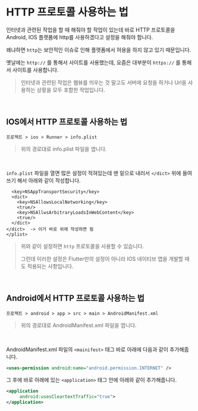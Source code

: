 # HTTP 프로토콜 사용하는 법

인터넷과 관련된 작업을 할 때 해줘야 할 작업이 있는데 바로 HTTP 프로토콜을 Android, IOS 플랫폼에 http를 사용하겠다고 설정을 해줘야 합니다.

왜냐하면 `http`는 보안적인 이슈로 인해 플랫폼에서 허용을 하지 않고 있기 때문입니다.

옛날에는 `http://` 를 통해서 사이트를 사용했는데, 요즘은 대부분이 `https://` 를 통해서 사이트를 사용합니다.

> 인터넷과 관련된 작업은 웹뷰를 띄우는 것 말고도 서버에 요청을 하거나 Url을 사용하는 상황을 모두 포함한 작업입니다.

<br />

## IOS에서 HTTP 프로토콜 사용하는 법

```
프로젝트 > ios > Runner > info.plist
```

> 위의 경로대로 info.plist 파일을 엽니다.

<br />

`info.plist` 파일을 열면 많은 설정이 적혀있는데 맨 밑으로 내러서 `</dict>` 위에 들여쓰기 해서 아래와 같이 작성합니다.

```
  <key>NSAppTransportSecurity</key>
  <dict>
    <key>NSAllowsLocalNetworking</key>
    <true/>
    <key>NSAllwsArbitraryLoadsInWebContent</key>
    <true/>
  </dict>
</dict>  -> 이거 바로 위에 작성하면 됨
</plist>
```

> 위와 같이 설정하면 `http` 프로토콜을 사용할 수 있습니다.
>
> 그런데 이러한 설정은 Flutter만의 설정이 아니라 IOS 네이티브 앱을 개발할 때도 적용되는 사항입니다.

<br />

## Android에서 HTTP 프로토콜 사용하는 법

```
프로젝트 > android > app > src > main > AndroidManifest.xml
```

> 위의 경로대로 AndroidManifest.xml 파일을 엽니다.

<br />

AndroidManifest.xml 파일의 `<mainifest>` 태그 바로 아래에 다음과 같이 추가해줍니다.

``` xml
<uses-permission android:name="android.permission.INTERNET" />
```

그 후에 바로 아래에 있는 `<application>` 태그 안에 아래와 같이 추가해줍니다.

``` xml
<application
     android:usesCleartextTraffic="true">
</application>
```